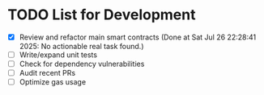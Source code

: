 # TODO List for Development

- [x] Review and refactor main smart contracts  (Done at Sat Jul 26 22:28:41 2025: No actionable real task found.)
- [ ] Write/expand unit tests
- [ ] Check for dependency vulnerabilities
- [ ] Audit recent PRs
- [ ] Optimize gas usage